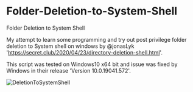 # Folder-Deletion-to-System-Shell

 Folder Deletion to System Shell
 
 My attempt to learn some programming and try out post privilege folder deletion to System shell on windows by @jonasLyk 'https://secret.club/2020/04/23/directory-deletion-shell.html'.
 
 This script was tested on Windows10 x64 bit and issue was fixed by Windows in their release 'Version 10.0.19041.572'.
 
 ![DeletionToSystemShell](DeletionToSystemShell.gif?raw=true "Title")
  
